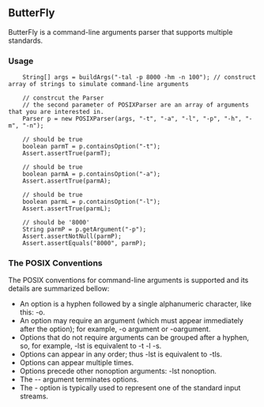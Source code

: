 ## ButterFly
ButterFly is a command-line arguments parser that supports multiple standards.

### Usage
```
	String[] args = buildArgs("-tal -p 8000 -hm -n 100"); // construct array of strings to simulate command-line arguments

	// constrcut the Parser
	// the second parameter of POSIXParser are an array of arguments that you are interested in.
	Parser p = new POSIXParser(args, "-t", "-a", "-l", "-p", "-h", "-m", "-n");
		
	// should be true
	boolean parmT = p.containsOption("-t");
	Assert.assertTrue(parmT);
		
	// should be true
	boolean parmA = p.containsOption("-a");
	Assert.assertTrue(parmA);
		
	// should be true
	boolean parmL = p.containsOption("-l");
	Assert.assertTrue(parmL);
		
	// should be '8000'
	String parmP = p.getArgument("-p");
	Assert.assertNotNull(parmP);
	Assert.assertEquals("8000", parmP);
```


### The POSIX Conventions
The POSIX conventions for command-line arguments is supported and its details are summarized bellow:

* An option is a hyphen followed by a single alphanumeric character, like this: -o.
* An option may require an argument (which must appear immediately after the option); for example, -o argument or -oargument.
* Options that do not require arguments can be grouped after a hyphen, so, for example, -lst is equivalent to -t -l -s.
* Options can appear in any order; thus -lst is equivalent to -tls.
* Options can appear multiple times.
* Options precede other nonoption arguments: -lst nonoption.
* The -- argument terminates options.
* The - option is typically used to represent one of the standard input streams.

